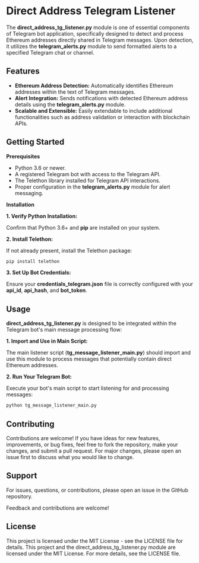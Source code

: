 # Direct Address Telegram Listener

The __direct_address_tg_listener.py__ module is one of essential components of Telegram bot application, specifically designed to detect and process Ethereum addresses directly shared in Telegram messages. Upon detection, it utilizes the __telegram_alerts.py__ module to send formatted alerts to a specified Telegram chat or channel.

## Features

- __Ethereum Address Detection:__ Automatically identifies Ethereum addresses within the text of Telegram messages.
- __Alert Integration:__ Sends notifications with detected Ethereum address details using the __telegram_alerts.py__ module.
- __Scalable and Extensible:__ Easily extendable to include additional functionalities such as address validation or interaction with blockchain APIs.

## Getting Started

__Prerequisites__

- Python 3.6 or newer.
- A registered Telegram bot with access to the Telegram API.
- The Telethon library installed for Telegram API interactions.
- Proper configuration in the __telegram_alerts.py__ module for alert messaging.

__Installation__

__1. Verify Python Installation:__

Confirm that Python 3.6+ and __pip__ are installed on your system.

__2. Install Telethon:__

If not already present, install the Telethon package:

```bash
pip install telethon
```

__3. Set Up Bot Credentials:__

Ensure your __credentials_telegram.json__ file is correctly configured with your __api_id__, __api_hash__, and __bot_token__.

## Usage

__direct_address_tg_listener.py__ is designed to be integrated within the Telegram bot's main message processing flow:

__1. Import and Use in Main Script:__

The main listener script (__tg_message_listener_main.py__) should import and use this module to process messages that potentially contain direct Ethereum addresses.

__2. Run Your Telegram Bot:__

Execute your bot's main script to start listening for and processing messages:

```bash
python tg_message_listener_main.py
```

## Contributing

Contributions are welcome! If you have ideas for new features, improvements, or bug fixes, feel free to fork the repository, make your changes, and submit a pull request. For major changes, please open an issue first to discuss what you would like to change.

## Support

For issues, questions, or contributions, please open an issue in the GitHub repository.

Feedback and contributions are welcome!

## License

This project is licensed under the MIT License - see the LICENSE file for details.
This project and the direct_address_tg_listener.py module are licensed under the MIT License. For more details, see the LICENSE file.
